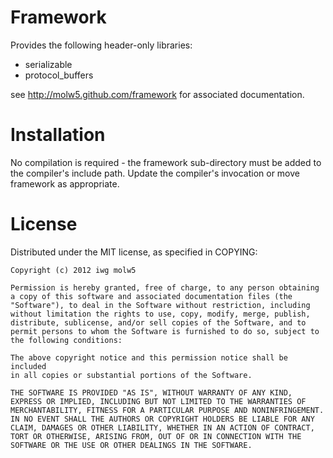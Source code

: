 Framework
=========
Provides the following header-only libraries:

  - serializable
  - protocol_buffers

see http://molw5.github.com/framework for associated documentation.

Installation
============
No compilation is required - the framework sub-directory must be added to the compiler's include path.  Update the compiler's invocation or move framework as appropriate.

License
=======
Distributed under the MIT license, as specified in COPYING:

    Copyright (c) 2012 iwg molw5
    
    Permission is hereby granted, free of charge, to any person obtaining
    a copy of this software and associated documentation files (the
    "Software"), to deal in the Software without restriction, including
    without limitation the rights to use, copy, modify, merge, publish,
    distribute, sublicense, and/or sell copies of the Software, and to
    permit persons to whom the Software is furnished to do so, subject to
    the following conditions:
    
    The above copyright notice and this permission notice shall be included
    in all copies or substantial portions of the Software.
    
    THE SOFTWARE IS PROVIDED "AS IS", WITHOUT WARRANTY OF ANY KIND,
    EXPRESS OR IMPLIED, INCLUDING BUT NOT LIMITED TO THE WARRANTIES OF
    MERCHANTABILITY, FITNESS FOR A PARTICULAR PURPOSE AND NONINFRINGEMENT.
    IN NO EVENT SHALL THE AUTHORS OR COPYRIGHT HOLDERS BE LIABLE FOR ANY
    CLAIM, DAMAGES OR OTHER LIABILITY, WHETHER IN AN ACTION OF CONTRACT,
    TORT OR OTHERWISE, ARISING FROM, OUT OF OR IN CONNECTION WITH THE
    SOFTWARE OR THE USE OR OTHER DEALINGS IN THE SOFTWARE.
